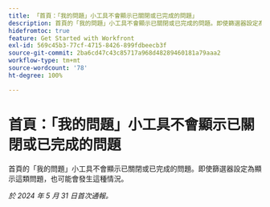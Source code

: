 ```yaml
---
title: 「首頁：「我的問題」小工具不會顯示已關閉或已完成的問題」
description: 首頁的「我的問題」小工具不會顯示已關閉或已完成的問題。即使篩選器設定為顯示這類問題，也可能會發生這種情況。
hidefromtoc: true
feature: Get Started with Workfront
exl-id: 569c45b3-77cf-4715-8426-899fdbeecb3f
source-git-commit: 2ba6cd47c43c85717a968d48289460181a79aaa2
workflow-type: tm+mt
source-wordcount: '78'
ht-degree: 100%

---
```


# 首頁：「我的問題」小工具不會顯示已關閉或已完成的問題

首頁的「我的問題」小工具不會顯示已關閉或已完成的問題。即使篩選器設定為顯示這類問題，也可能會發生這種情況。

_於 2024 年 5 月 31 日首次通報。_
